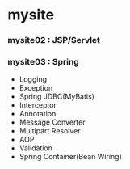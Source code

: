 # mysite

### mysite02 : JSP/Servlet 

### mysite03 : Spring
* Logging
* Exception
* Spring JDBC(MyBatis)
* Interceptor
* Annotation
* Message Converter
* Multipart Resolver
* AOP
* Validation
* Spring Container(Bean Wiring)